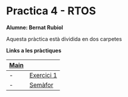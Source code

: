 # Practica 4 - RTOS
 **Alumne: Bernat Rubiol**

 Aquesta pràctica està dividida en dos carpetes

**Links a les pràctiques**

|[Main](https://github.com/rubiolbernat/Practica_3)|   |
|---|---|
|- |[Exercici 1](/Exercici1)  | 
|- |[Semàfor](/Semafor)|
